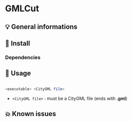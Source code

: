 # GMLCut

## 💡 General informations


## 🔨 Install

### Dependencies


## 🚀 Usage

```bash

<executable> <CityGML file>

```

* `<CityGML file>` : must be a CityGML file (ends with **.gml**)

## 💥 Known issues



